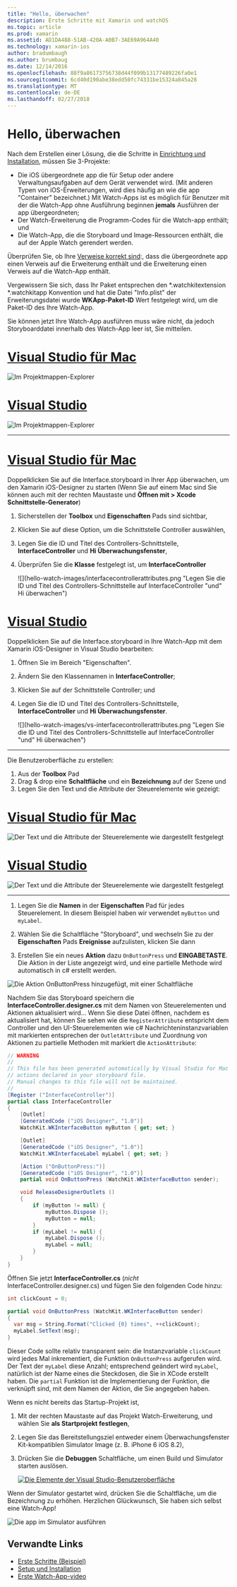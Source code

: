 ```yaml
---
title: "Hello, überwachen"
description: Erste Schritte mit Xamarin und watchOS
ms.topic: article
ms.prod: xamarin
ms.assetid: AD1DA488-51AB-420A-A0B7-3AE69A964A40
ms.technology: xamarin-ios
author: bradumbaugh
ms.author: brumbaug
ms.date: 12/14/2016
ms.openlocfilehash: 88f9a86173756738d44f099b13177489226fa0e1
ms.sourcegitcommit: 6cd40d190abe38edd50fc74331be15324a845a28
ms.translationtype: MT
ms.contentlocale: de-DE
ms.lasthandoff: 02/27/2018
---
```

# <a name="hello-watch"></a>Hello, überwachen

Nach dem Erstellen einer Lösung, die die Schritte in [Einrichtung und Installation](~/ios/watchos/get-started/installation.md), müssen Sie 3-Projekte:

- Die iOS übergeordnete app die für Setup oder andere Verwaltungsaufgaben auf dem Gerät verwendet wird. (Mit anderen Typen von iOS-Erweiterungen, wird dies häufig an wie die app "Container" bezeichnet.) Mit Watch-Apps ist es möglich für Benutzer mit der die Watch-App ohne Ausführung beginnen **jemals** Ausführen der app übergeordneten;
- Der Watch-Erweiterung die Programm-Codes für die Watch-app enthält; und
- Die Watch-App, die die Storyboard und Image-Ressourcen enthält, die auf der Apple Watch gerendert werden.

Überprüfen Sie, ob Ihre [Verweise korrekt sind](~/ios/watchos/get-started/project-references.md):, dass die übergeordnete app einen Verweis auf die Erweiterung enthält und die Erweiterung einen Verweis auf die Watch-App enthält.

Vergewissern Sie sich, dass Ihr Paket entsprechen den \*.watchkitextension \*.watchkitapp Konvention und hat die Datei "Info.plist" der Erweiterungsdatei wurde **WKApp-Paket-ID** Wert festgelegt wird, um die Paket-ID des Ihre Watch-App.

Sie können jetzt Ihre Watch-App ausführen muss wäre nicht, da jedoch Storyboarddatei innerhalb des Watch-App leer ist, Sie mitteilen.

# <a name="visual-studio-for-mactabvsmac"></a>[Visual Studio für Mac](#tab/vsmac)

![](hello-watch-images/projectstructure.png "Im Projektmappen-Explorer")

# <a name="visual-studiotabvswin"></a>[Visual Studio](#tab/vswin)

![](hello-watch-images/vs-projectstructure.png "Im Projektmappen-Explorer")

-----

# <a name="visual-studio-for-mactabvsmac"></a>[Visual Studio für Mac](#tab/vsmac)
    
Doppelklicken Sie auf die Interface.storyboard in Ihrer App überwachen, um den Xamarin iOS-Designer zu starten (Wenn Sie auf einem Mac sind Sie können auch mit der rechten Maustaste und **Öffnen mit > Xcode Schnittstelle-Generator**)


1.  Sicherstellen der **Toolbox** und **Eigenschaften** Pads sind sichtbar,
1.  Klicken Sie auf diese Option, um die Schnittstelle Controller auswählen,
1.  Legen Sie die ID und Titel des Controllers-Schnittstelle, **InterfaceController** und **Hi Überwachungsfenster**,
1.  Überprüfen Sie die **Klasse** festgelegt ist, um **InterfaceController**

    ![](hello-watch-images/interfacecontrollerattributes.png "Legen Sie die ID und Titel des Controllers-Schnittstelle auf InterfaceController "und" Hi überwachen")

# <a name="visual-studiotabvswin"></a>[Visual Studio](#tab/vswin)

Doppelklicken Sie auf die Interface.storyboard in Ihre Watch-App mit dem Xamarin iOS-Designer in Visual Studio bearbeiten:

1.  Öffnen Sie im Bereich "Eigenschaften".
1.  Ändern Sie den Klassennamen in **InterfaceController**;
1.  Klicken Sie auf der Schnittstelle Controller; und
1.  Legen Sie die ID und Titel des Controllers-Schnittstelle, **InterfaceController** und **Hi Überwachungsfenster**.

    ![](hello-watch-images/vs-interfacecontrollerattributes.png "Legen Sie die ID und Titel des Controllers-Schnittstelle auf InterfaceController "und" Hi überwachen")

-----


Die Benutzeroberfläche zu erstellen:

1. Aus der **Toolbox** Pad
1. Drag & drop eine **Schaltfläche** und ein **Bezeichnung** auf der Szene und
1. Legen Sie den Text und die Attribute der Steuerelemente wie gezeigt:

# <a name="visual-studio-for-mactabvsmac"></a>[Visual Studio für Mac](#tab/vsmac)

![](hello-watch-images/draganddrop.png "Der Text und die Attribute der Steuerelemente wie dargestellt festgelegt")

# <a name="visual-studiotabvswin"></a>[Visual Studio](#tab/vswin)

![](hello-watch-images/vs-draganddrop.png "Der Text und die Attribute der Steuerelemente wie dargestellt festgelegt")

-----

1. Legen Sie die **Namen** in der **Eigenschaften** Pad für jedes Steuerelement. In diesem Beispiel haben wir verwendet `myButton` und `myLabel`.

1. Wählen Sie die Schaltfläche "Storyboard", und wechseln Sie zu der **Eigenschaften** Pads **Ereignisse** aufzulisten, klicken Sie dann

1. Erstellen Sie ein neues **Aktion** dazu `OnButtonPress` und **EINGABETASTE**.
  Die Aktion in der Liste angezeigt wird, und eine partielle Methode wird automatisch in c# erstellt werden.

![](hello-watch-images/buttonaction.png "Die Aktion OnButtonPress hinzugefügt, mit einer Schaltfläche")

Nachdem Sie das Storyboard speichern die **InterfaceController.designer.cs** mit dem Namen von Steuerelementen und Aktionen aktualisiert wird... Wenn Sie diese Datei öffnen, nachdem es aktualisiert hat, können Sie sehen wie die `RegisterAttribute` entspricht dem Controller und den UI-Steuerelementen wie c# Nachrichteninstanzvariablen mit markierten entsprechen der `OutletAttribute` und Zuordnung von Aktionen zu partielle Methoden mit markiert die `ActionAttribute`:

```csharp
// WARNING
//
// This file has been generated automatically by Visual Studio for Mac from the outlets and
// actions declared in your storyboard file.
// Manual changes to this file will not be maintained.
//
[Register ("InterfaceController")]
partial class InterfaceController
{
    [Outlet]
    [GeneratedCode ("iOS Designer", "1.0")]
    WatchKit.WKInterfaceButton myButton { get; set; }

    [Outlet]
    [GeneratedCode ("iOS Designer", "1.0")]
    WatchKit.WKInterfaceLabel myLabel { get; set; }

    [Action ("OnButtonPress:")]
    [GeneratedCode ("iOS Designer", "1.0")]
    partial void OnButtonPress (WatchKit.WKInterfaceButton sender);

    void ReleaseDesignerOutlets ()
    {
        if (myButton != null) {
            myButton.Dispose ();
            myButton = null;
        }
        if (myLabel != null) {
            myLabel.Dispose ();
            myLabel = null;
        }
    }
}
```

Öffnen Sie jetzt **InterfaceController.cs** (*nicht* InterfaceController.designer.cs) und fügen Sie den folgenden Code hinzu:

```csharp
int clickCount = 0;

partial void OnButtonPress (WatchKit.WKInterfaceButton sender)
{
  var msg = String.Format("Clicked {0} times", ++clickCount);
  myLabel.SetText(msg);
}

```

Dieser Code sollte relativ transparent sein: die Instanzvariable `clickCount` wird jedes Mal inkrementiert, die Funktion `OnButtonPress` aufgerufen wird. Der Text der `myLabel` diese Anzahl; entsprechend geändert wird `myLabel`, natürlich ist der Name eines die Steckdosen, die Sie in XCode erstellt haben. Die `partial` Funktion ist die Implementierung der Funktion, die verknüpft sind, mit dem Namen der Aktion, die Sie angegeben haben.

Wenn es nicht bereits das Startup-Projekt ist,

1. Mit der rechten Maustaste auf das Projekt Watch-Erweiterung, und wählen Sie **als Startprojekt festlegen**,

1. Legen Sie das Bereitstellungsziel entweder einem Überwachungsfenster Kit-kompatiblen Simulator Image (z. B. iPhone 6 iOS 8.2),

1. Drücken Sie die **Debuggen** Schaltfläche, um einen Build und Simulator starten auslösen.

    [ ![](hello-watch-images/readytodebug-sml.png "Die Elemente der Visual Studio-Benutzeroberfläche")](hello-watch-images/readytodebug.png)

Wenn der Simulator gestartet wird, drücken Sie die Schaltfläche, um die Bezeichnung zu erhöhen.
Herzlichen Glückwunsch, Sie haben sich selbst eine Watch-App!

![](hello-watch-images/running.png "Die app im Simulator ausführen")


## <a name="related-links"></a>Verwandte Links

- [Erste Schritte (Beispiel)](https://developer.xamarin.com/samples/monotouch/WatchKit/GettingStarted/)
- [Setup und Installation](~/ios/watchos/get-started/installation.md)
- [Erste Watch-App-video](http://blog.xamarin.com/your-first-watch-kit-app/)
